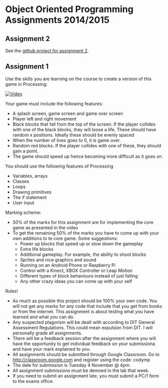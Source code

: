 # Object Oriented Programming Assignments 2014/2015

## Assignment 2

See the [github project for assignment 2](https://github.com/skooter500/Assignment2StarterCode).

## Assignment 1
Use the skills you are learning on the course to create a version of this game in Processing:

[![Video](http://img.youtube.com/vi/DXlPvvmSogU/0.jpg)](http://www.youtube.com/watch?v=DXlPvvmSogU)

Your game must include the following features:
- A splash screen, game screen and game over screen
- Player left and right movement
- Black blocks that fall from the top of the screen. If the player collides with one of the black blocks, they will loose a life. These should have random x positions. Ideally these should be evenly spaced
- When the number of lives goes to 0, it is game over.
- Random red blocks. If the player collides with one of these, they should gain a point.
- The game should speed up hence becoming more difficult as it goes on.

You should use the following features of Processing
- Variables, arrays
- Classes
- Loops
- Drawing primitives
- The if statement
- User input

Marking scheme:
- 50% of the marks for this assignment are for implementing the core game as presented in the video
- To get the remaining 50% of the marks you have to come up with your own additions to te core game. Some suggestions:
	- Power up blocks that speed up or slow down the gameplay
	- Extra life blocks
	- Additional gameplay. For example, the ability to shoot blocks
	- Sprites and nice graphics and sound
	- Running on an Android Phone or Raspberry Pi
	- Control with a Kinect, XBOX Controller or Leap Motion
	- Different types of block behaviours instead of just falling 
	- Any other crazy ideas you can come up with your self

Rules!

- As much as possible this project should be 100% your own code. You will not get any marks for any code that include that you get from books or from the internet. This assignment is about testing what *you* have learned and what *you* can do.
- Any suspected plagorism will be dealt with according to DIT General Assessment Regulations. This could mean expulsion from DIT. I will personally grade all assignments.
- There will be a feedback session after the assignment where you will have the opportunity to get individual feedback on your submissiona and have your mark explained to you.
- All assignments should be submitted through Google Classroom. Go to http://classroom.google.com and register using the code: codymp
- The date for submission is Tuesday 4 November @ 4pm. 
- All assignment submissions must be demoed in the lab that week.
- If you need to submit an assignment late, you must submit a PC/1 form to the exams office.
